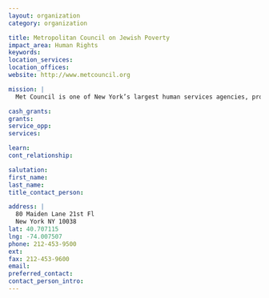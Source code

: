 ```yaml
---
layout: organization
category: organization

title: Metropolitan Council on Jewish Poverty
impact_area: Human Rights
keywords: 
location_services: 
location_offices: 
website: http://www.metcouncil.org

mission: |
  Met Council is one of New York’s largest human services agencies, providing 100,000 New Yorkers with critical services in their fight against poverty each year. For 36 years, Met Council has been a defender and advocate for New Yorkers in need, and has raised awareness around the growing problem of Jewish poverty. With services ranging from domestic violence counseling to kosher food pantries to career training, Met Council helps individuals find immediate relief and lasting solutions.

cash_grants: 
grants: 
service_opp: 
services: 

learn: 
cont_relationship: 

salutation: 
first_name: 
last_name: 
title_contact_person: 

address: |
  80 Maiden Lane 21st Fl  
  New York NY 10038
lat: 40.707115
lng: -74.007507
phone: 212-453-9500
ext: 
fax: 212-453-9600
email: 
preferred_contact: 
contact_person_intro: 
---
```

